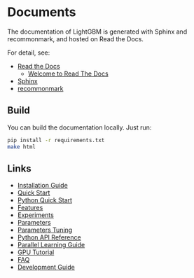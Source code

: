 # Documents

The documentation of LightGBM is generated with Sphinx and recommonmark, and hosted on Read the Docs.

For detail, see:

* [Read the Docs](https://readthedocs.org/)
  * [Welcome to Read The Docs](http://docs.readthedocs.io/)
* [Sphinx](http://www.sphinx-doc.org/)
* [recommonmark](https://recommonmark.readthedocs.io/)

## Build

You can build the documentation locally. Just run:

```sh
pip install -r requirements.txt
make html
```

## Links

* [Installation Guide](https://github.com/Microsoft/LightGBM/wiki/Installation-Guide)
* [Quick Start](./Quick-Start.md)
* [Python Quick Start](./Python-intro.md)
* [Features](https://github.com/Microsoft/LightGBM/wiki/Features)
* [Experiments](https://github.com/Microsoft/LightGBM/wiki/Experiments)
* [Parameters](./Parameters.md)
* [Parameters Tuning](./Parameters-tuning.md)
* [Python API Reference](./Python-API.md)
* [Parallel Learning Guide](https://github.com/Microsoft/LightGBM/wiki/Parallel-Learning-Guide)
* [GPU Tutorial](./GPU-Tutorial.md)
* [FAQ](./FAQ.md)
* [Development Guide](./development.rst)
